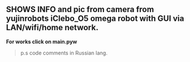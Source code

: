 ## SHOWS INFO and pic from camera from yujinrobots iClebo_O5 omega robot with GUI via LAN/wifi/home network.

**For works click on main.pyw**

> p.s code comments in Russian lang.
